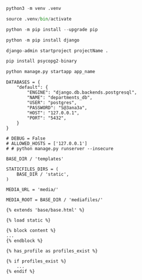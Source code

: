```python
python3 -m venv .venv
```

```python
source .venv/bin/activate
```

```python
python -m pip install --upgrade pip
```

```python
python -m pip install django
```

```python
django-admin startproject projectName .
```

```python
pip install psycopg2-binary
```

```python
python manage.py startapp app_name
```

```
DATABASES = {
    "default": {
        "ENGINE": "django.db.backends.postgresql",
        "NAME": "departments_db",
        "USER": "postgres",
        "PASSWORD": "S@3ana3a",
        "HOST": "127.0.0.1",
        "PORT": "5432",
    }
}
```

```
# DEBUG = False
# ALLOWED_HOSTS = ['127.0.0.1']
# # python manage.py runserver --insecure
```

```
BASE_DIR / 'templates'
```

```
STATICFILES_DIRS = (
    BASE_DIR / 'static',
)
```

```
MEDIA_URL = 'media/'

MEDIA_ROOT = BASE_DIR / 'mediafiles/'
```

```
{% extends 'base/base.html' %}

{% load static %}

{% block content %}
...
{% endblock %}
```


```
{% has_profile as profiles_exist %}

{% if profiles_exist %}
    ...
{% endif %}
```
